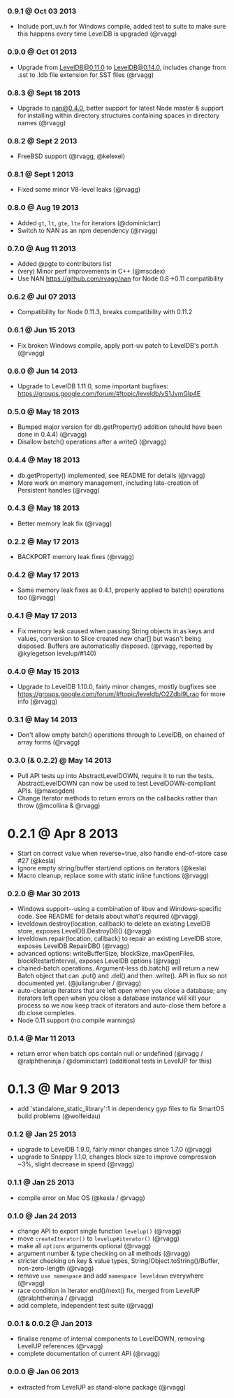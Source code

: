 ### 0.9.1 @ Oct 03 2013

  * Include port_uv.h for Windows compile, added test to suite to make sure this happens every time LevelDB is upgraded (@rvagg)

### 0.9.0 @ Oct 01 2013

  * Upgrade from LevelDB@0.11.0 to LevelDB@0.14.0, includes change from .sst to .ldb file extension for SST files (@rvagg)

### 0.8.3 @ Sept 18 2013

  * Upgrade to nan@0.4.0, better support for latest Node master & support for installing within directory structures containing spaces in directory names (@rvagg)

### 0.8.2 @ Sept 2 2013

  * FreeBSD support (@rvagg, @kelexel)

### 0.8.1 @ Sept 1 2013

  * Fixed some minor V8-level leaks (@rvagg)

### 0.8.0 @ Aug 19 2013

  * Added `gt`, `lt`, `gte`, `lte` for iterators (@dominictarr)
  * Switch to NAN as an npm dependency (@rvagg)

### 0.7.0 @ Aug 11 2013

  * Added @pgte to contributors list
  * (very) Minor perf improvements in C++ (@mscdex)
  * Use NAN <https://github.com/rvagg/nan> for Node 0.8->0.11 compatibility

### 0.6.2 @ Jul 07 2013

  * Compatibility for Node 0.11.3, breaks compatibility with 0.11.2

### 0.6.1 @ Jun 15 2013

  * Fix broken Windows compile, apply port-uv patch to LevelDB's port.h (@rvagg)

### 0.6.0 @ Jun 14 2013

  * Upgrade to LevelDB 1.11.0, some important bugfixes: https://groups.google.com/forum/#!topic/leveldb/vS1JvmGlp4E

### 0.5.0 @ May 18 2013

  * Bumped major version for db.getProperty() addition (should have been done in 0.4.4) (@rvagg)
  * Disallow batch() operations after a write() (@rvagg)

### 0.4.4 @ May 18 2013

  * db.getProperty() implemented, see README for details (@rvagg)
  * More work on memory management, including late-creation of Persistent handles (@rvagg)

### 0.4.3 @ May 18 2013

  * Better memory leak fix (@rvagg)

### 0.2.2 @ May 17 2013

  * BACKPORT memory leak fixes (@rvagg)

### 0.4.2 @ May 17 2013

  * Same memory leak fixes as 0.4.1, properly applied to batch() operations too (@rvagg)

### 0.4.1 @ May 17 2013

  * Fix memory leak caused when passing String objects in as keys and values, conversion to Slice created new char[] but wasn't being disposed. Buffers are automatically disposed. (@rvagg, reported by @kylegetson levelup/#140)

### 0.4.0 @ May 15 2013

  * Upgrade to LevelDB 1.10.0, fairly minor changes, mostly bugfixes see https://groups.google.com/forum/#!topic/leveldb/O2Zdbi9Lrao for more info (@rvagg)

### 0.3.1 @ May 14 2013

  * Don't allow empty batch() operations through to LevelDB, on chained of array forms (@rvagg)

### 0.3.0 (& 0.2.2) @ May 14 2013

  * Pull API tests up into AbstractLevelDOWN, require it to run the tests. AbstractLevelDOWN can now be used to test LevelDOWN-compliant APIs. (@maxogden)
  * Change Iterator methods to return errors on the callbacks rather than throw (@mcollina & @rvagg)

0.2.1 @ Apr 8 2013
==================
  * Start on correct value when reverse=true, also handle end-of-store case #27 (@kesla)
  * Ignore empty string/buffer start/end options on iterators (@kesla)
  * Macro cleanup, replace some with static inline functions (@rvagg)

### 0.2.0 @ Mar 30 2013

  * Windows support--using a combination of libuv and Windows-specific code. See README for details about what's required (@rvagg)
  * leveldown.destroy(location, callback) to delete an existing LevelDB store, exposes LevelDB.DestroyDB() (@rvagg)
  * leveldown.repair(location, callback) to repair an existing LevelDB store, exposes LevelDB.RepairDB() (@rvagg)
  * advanced options: writeBufferSize, blockSize, maxOpenFiles, blockRestartInterval, exposes LevelDB options (@rvagg)
  * chained-batch operations. Argument-less db.batch() will return a new Batch object that can .put() and .del() and then .write(). API in flux so not documented yet. (@juliangruber / @rvagg)
  * auto-cleanup iterators that are left open when you close a database; any iterators left open when you close a database instance will kill your process so we now keep track of iterators and auto-close them before a db.close completes.
  * Node 0.11 support (no compile warnings)

### 0.1.4 @ Mar 11 2013

  * return error when batch ops contain null or undefined (@rvagg / @ralphtheninja / @dominictarr) (additional tests in LevelUP for this)

0.1.3 @ Mar 9 2013
==================
  * add 'standalone_static_library':1 in dependency gyp files to fix SmartOS build problems (@wolfeidau)

### 0.1.2 @ Jan 25 2013

  * upgrade to LevelDB 1.9.0, fairly minor changes since 1.7.0 (@rvagg)
  * upgrade to Snappy 1.1.0, changes block size to improve compression ~3%, slight decrease in speed (@rvagg)

### 0.1.1 @ Jan 25 2013

  * compile error on Mac OS (@kesla / @rvagg)

### 0.1.0 @ Jan 24 2013

  * change API to export single function `levelup()` (@rvagg)
  * move `createIterator()` to `levelup#iterator()` (@rvagg)
  * make all `options` arguments optional (@rvagg)
  * argument number & type checking on all methods (@rvagg)
  * stricter checking on key & value types, String/Object.toString()/Buffer, non-zero-length (@rvagg)
  * remove `use namespace` and add `namespace leveldown` everywhere (@rvagg)
  * race condition in Iterator end()/next() fix, merged from LevelUP (@ralphtheninja / @rvagg)
  * add complete, independent test suite (@rvagg)

### 0.0.1 & 0.0.2 @ Jan 2013

  * finalise rename of internal components to LevelDOWN, removing LevelUP references (@rvagg)
  * complete documentation of current API (@rvagg)

### 0.0.0 @ Jan 06 2013

  * extracted from LevelUP as stand-alone package (@rvagg)
